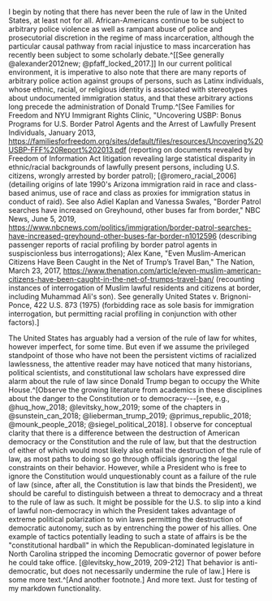 I begin by noting that there has never been the rule of law in the United States, at least not for all. African-Americans continue to be subject to arbitrary police violence as well as rampant abuse of police and prosecutorial discretion in the regime of mass incarceration, although the particular causal pathway from racial injustice to mass incarceration has recently been subject to some scholarly debate.^[[See generally @alexander2012new; @pfaff_locked_2017.]] In our current political environment, it is imperative to also note that there are many reports of arbitrary police action against groups of persons, such as Latinx individuals, whose ethnic, racial, or religious identity is associated with stereotypes about undocumented immigration status, and that these arbitrary actions long precede the administration of Donald Trump.^[See Families for Freedom and NYU Immigrant Rights Clinic, "Uncovering USBP: Bonus Programs for U.S. Border Patrol Agents and the Arrest of Lawfully Present Individuals, January 2013, https://familiesforfreedom.org/sites/default/files/resources/Uncovering%20USBP-FFF%20Report%202013.pdf (reporting on documents revealed by Freedom of Information Act litigation revealing large statistical disparity in ethnic/racial backgrounds of lawfully present persons, including U.S. citizens, wrongly arrested by border patrol); [@romero_racial_2006] (detailing origins of late 1990's Arizona immigration raid in race and class-based animus, use of race and class as proxies for immigration status in conduct of raid). See also Adiel Kaplan and Vanessa Swales, "Border Patrol searches have increased on Greyhound, other buses far from border," NBC News, June 5, 2019, https://www.nbcnews.com/politics/immigration/border-patrol-searches-have-increased-greyhound-other-buses-far-border-n1012596 (describing passenger reports of racial profiling by border patrol agents in suspiscionless bus interrogations); Alex Kane, "Even Muslim-American Citizens Have Been Caught in the Net of Trump’s Travel Ban," The Nation, March 23, 2017, https://www.thenation.com/article/even-muslim-american-citizens-have-been-caught-in-the-net-of-trumps-travel-ban/ (recounting instances of interrogation of Muslim lawful residents and citizens at border, including Muhammad Ali's son). See generally United States v. Brignoni-Ponce, 422 U.S. 873 (1975) (forbidding race as sole basis for immigration interrogation, but permitting racial profiling in conjunction with other factors).]

The United States has arguably had a version of the rule of law for whites, however imperfect, for some time. But even if we assume the privileged standpoint of those who have not been the persistent victims of racialized lawlessness, the attentive reader may have noticed that many historians, political scientists, and constitutional law scholars have expressed dire alarm about the rule of law since Donald Trump began to occupy the White House.^[Observe the growing literature from academics in these disciplines about the danger to the Constitution or to democracy---[see, e.g., @huq_how_2018; @levitsky_how_2019; some of the chapters in @sunstein_can_2018; @lieberman_trump_2019; @primus_republic_2018; @mounk_people_2018; @siegel_political_2018]. I observe for conceptual clarity that there is a difference between the destruction of American democracy or the Constitution and the rule of law, but that the destruction of either of which would most likely also entail the destruction of the rule of law, as most paths to doing so go through officials ignoring the legal constraints on their behavior. However, while a President who is free to ignore the Constitution would unquestionably count as a failure of the rule of law (since, after all, the Constitution is law that binds the President), we should be careful to distinguish between a threat to democracy and a threat to the rule of law as such. It might be possible for the U.S. to slip into a kind of lawful non-democracy in which the President takes advantage of extreme political polarization to win laws permitting the destruction of democratic autonomy, such as by entrenching the power of his allies. One example of tactics potentially leading to such a state of affairs is be the "constitutional hardball" in which the Republican-dominated legislature in North Carolina stripped the incoming Democratic governor of power before he could take office. [@levitsky_how_2019, 209-212] That behavior is anti-democratic, but does not necessarily undermine the rule of law.]  Here is some more text.^[And another footnote.] And more text.  Just for testing of my markdown functionality. 
